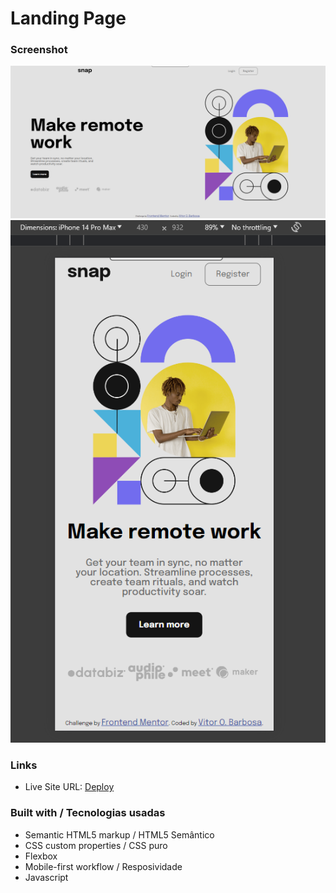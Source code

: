 # Landing Page

### Screenshot

![](./images/print1.png)
![](./images/print%20mobile.png)


### Links

- Live Site URL: [Deploy](https://vitorob.github.io/Landing-Page-from-FrontEnd-Mentor/)

### Built with / Tecnologias usadas

- Semantic HTML5 markup / HTML5 Semântico
- CSS custom properties / CSS puro
- Flexbox
- Mobile-first workflow / Resposividade
- Javascript
